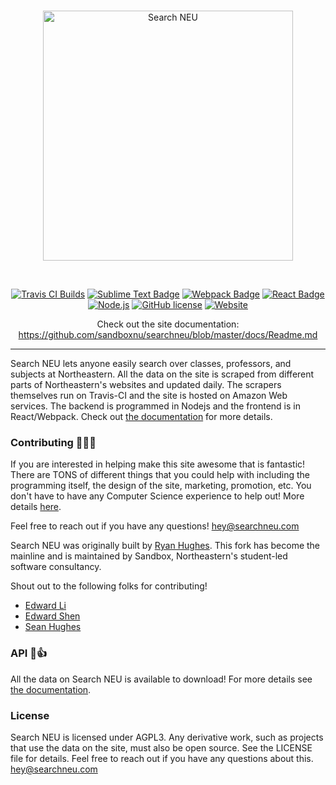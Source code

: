 <br/>
<p align="center">
  <a href="https://searchneu.com/">
    <img alt="Search NEU" src="https://i.imgur.com/6hPgLSP.png" width="400"/>
  </a>
</p>
<br/>
<p align="center">
  <a href="https://travis-ci.org/ryanhugh/searchneu/"><img src="https://travis-ci.org/ryanhugh/searchneu.svg?branch=master" alt="Travis CI Builds"></a> <a href="#"><img src="https://cdn.rawgit.com/aleen42/badges/master/src/sublime_text.svg" alt="Sublime Text Badge"></a> <a href="#"><img src="https://cdn.rawgit.com/aleen42/badges/master/src/webpack.svg" alt="Webpack Badge"></a> <a href="#"><img src="https://cdn.rawgit.com/aleen42/badges/master/src/react.svg" alt="React Badge"></a>  <a href="#"><img src="https://cdn.rawgit.com/aleen42/badges/master/src/node.svg" alt="Node.js"></a>  <a href="#"><img src="https://img.shields.io/badge/license-AGPLv3-blue.svg" alt="GitHub license"></a> <a href="https://searchneu.com"><img src="https://img.shields.io/website/https/searchneu.com.svg" alt="Website"></a>
</p>

<p align="center">
  Check out the site documentation: <a href="https://github.com/sandboxnu/searchneu/blob/master/docs/Readme.md">https://github.com/sandboxnu/searchneu/blob/master/docs/Readme.md</a>

</p>

----
Search NEU lets anyone easily search over classes, professors, and subjects at Northeastern. All the data on the site is scraped from different parts of Northeastern's websites and updated daily. The scrapers themselves run on Travis-CI and the site is hosted on Amazon Web services. The backend is programmed in Nodejs and the frontend is in React/Webpack. Check out [the documentation](https://github.com/sandboxnu/searchneu/blob/master/docs/Readme.md) for more details. 

### Contributing 🎉🎉🎉
If you are interested in helping make this site awesome that is fantastic! There are TONS of different things that you could help with including the programming itself, the design of the site, marketing, promotion, etc. You don't have to have any Computer Science experience to help out! More details [here](https://github.com/sandboxnu/searchneu/blob/master/docs/Contributing.md). 

Feel free to reach out if you have any questions! hey@searchneu.com

Search NEU was originally built by [Ryan Hughes](https://github.com/ryanhugh). This fork has become the mainline and is maintained by Sandbox, Northeastern's student-led software consultancy.

Shout out to the following folks for contributing!

 - [Edward Li](https://github.com/NEUDitao)
 - [Edward Shen](https://github.com/edward-shen)
 - [Sean Hughes](https://github.com/seanhugh)

### API 🎉👍

All the data on Search NEU is available to download! For more details see [the documentation](https://github.com/sandboxnu/searchneu/blob/master/docs/API.md). 


### License

Search NEU is licensed under AGPL3. Any derivative work, such as projects that use the data on the site, must also be open source. See the LICENSE file for details. Feel free to reach out if you have any questions about this. hey@searchneu.com 
